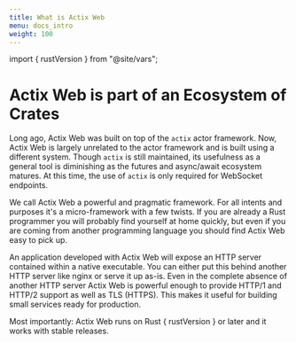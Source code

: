 ```yaml
---
title: What is Actix Web
menu: docs_intro
weight: 100
---
```

import { rustVersion } from "@site/vars";

# Actix Web is part of an Ecosystem of Crates

Long ago, Actix Web was built on top of the `actix` actor framework. Now, Actix Web is largely unrelated to the actor framework and is built using a different system. Though `actix` is still maintained, its usefulness as a general tool is diminishing as the futures and async/await ecosystem matures. At this time, the use of `actix` is only required for WebSocket endpoints.

We call Actix Web a powerful and pragmatic framework. For all intents and purposes it's a micro-framework with a few twists. If you are already a Rust programmer you will probably find yourself at home quickly, but even if you are coming from another programming language you should find Actix Web easy to pick up.

<!-- TODO -->
<!-- actix-extras -->

An application developed with Actix Web will expose an HTTP server contained within a native executable. You can either put this behind another HTTP server like nginx or serve it up as-is. Even in the complete absence of another HTTP server Actix Web is powerful enough to provide HTTP/1 and HTTP/2 support as well as TLS (HTTPS). This makes it useful for building small services ready for production.

<p>
Most importantly: Actix Web runs on Rust { rustVersion } or later and it works with stable releases.
</p>

<!-- TODO -->
<!-- which is built upon the fantastic [Tokio][tokio] asynchronous I/O system -->

<!-- LINKS -->

[tokio]: https://tokio.rs
